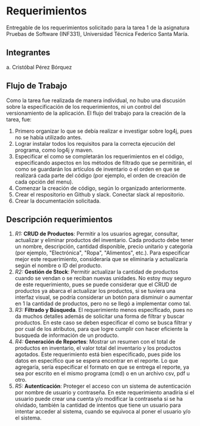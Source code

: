 # Requerimientos

Entregable de los requerimientos solicitado para la tarea 1 de la asignatura Pruebas de Software (INF331), Universidad Técnica Federico Santa María.

## Integrantes

a. Cristóbal Pérez Bórquez

## Flujo de Trabajo

Como la tarea fue realizada de manera individual, no hubo una discusión sobre la especificación de los requerimientos, ni un control del versionamiento de la aplicación. El flujo del trabajo para la creación de la tarea, fue:
1. Primero organizar lo que se debía realizar e investigar sobre log4j, pues no se había utilizado antes.
2. Lograr instalar todos los requisitos para la correcta ejecución del programa, como log4j y maven.
3. Especificar el como se completarán los requerimientos en el código, especificando aspectos en los métodos de filtrado que se permitirán, el como se guardarán los artículos de inventario o el orden en que se realizará cada parte del código (por ejemplo, el orden de creación de cada opción del menu).
4. Comenzar la creación de código, según lo organizado anteriormente.
5. Crear el respositorio en Github y slack. Conectar slack al repositorio.
6. Crear la documentación solicitada.

## Descripción requerimientos

1. *R1:* **CRUD de Productos**: Permitir a los usuarios agregar, consultar, actualizar y eliminar productos del inventario. Cada producto debe tener un nombre, descripción, cantidad disponible, precio unitario y categoría (por ejemplo, "Electrónica", "Ropa", "Alimentos", etc.). Para especificar mejor este requerimiento, consideraría que se eliminaría y actualizaría según el nombre o ID del producto.
2. *R2:* **Gestión de Stock**: Permitir actualizar la cantidad de productos cuando se vendan o se reciban nuevas unidades. No estoy muy seguro de este requerimiento, pues se puede considerar que el CRUD de productos ya abarca el actualizar los productos, si se tuviera una interfaz visual, se podría considerar un botón para disminuir o aumentar en 1 la cantidad de productos, pero no se llegó a implementar como tal.
3. *R3:* **Filtrado y Búsqueda**. El requerimiento menos específicado, pues no da muchos detalles además de solicitar una forma de filtrar y buscar productos. En este caso se deben especificar el como se busca filtrar y por cual de los atributos, para que logre cumplir con hacer eficiente la busqueda de información de un producto.
4. *R4:* **Generación de Reportes**: Mostrar un resumen con el total de productos en inventario, el valor total del inventario y los productos agotados. Este requerimiento está bien especificado, pues pide los datos en especifico que se espera encontrar en el reporte. Lo que agregaría, sería especificar el formato en que se entrega el reporte, ya sea por escrito en el mismo programa (cmd) o en un archivo csv, pdf u otro.
5. *R5:* **Autenticación**: Proteger el acceso con un sistema de autenticación por nombre de usuario y contraseña. En este requerimiento anadiría si el usuario puede crear una cuenta y/o modificar la contraseña si se ha olvidado, también la cantidad de intentos que tiene un usuario para intentar acceder al sistema, cuando se equivoca al poner el usuario y/o el sistema.
